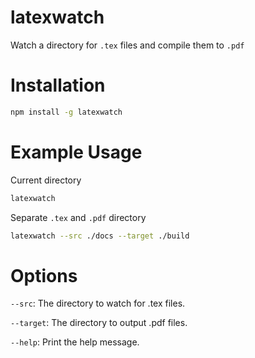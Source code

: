 # latexwatch

Watch a directory for `.tex` files and compile them to `.pdf`

# Installation

```sh
npm install -g latexwatch
```

# Example Usage

Current directory
```sh
latexwatch
```

Separate `.tex` and `.pdf` directory
```sh
latexwatch --src ./docs --target ./build
```

# Options

`--src`: The directory to watch for .tex files. 

`--target`: The directory to output .pdf files.    

`--help`: Print the help message.
